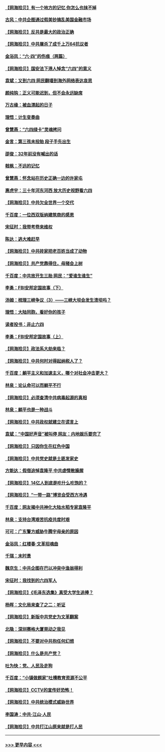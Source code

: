 #### [【网海拾贝】有一个地方的记忆 你怎么也抹不掉](../pages/nsc993/n13009802.md?t=06092251) 
#### [古风：中共企图通过假美钞搞乱美国金融市场](../pages/nsc993/n13009626.md?t=06092251) 
#### [【网海拾贝】反共是最大的政治正确](../pages/nsc993/n13007051.md?t=06092251) 
#### [【网海拾贝】中共屠杀了成千上万64抗议者](../pages/nsc993/n13002713.md?t=06092251) 
#### [金浴凤：“六·四”的伤痕（两篇）](../pages/nsc993/n13001719.md?t=06092251) 
#### [【网海拾贝】国安法下港人悼念“六四”的意义](../pages/nsc993/n13001039.md?t=06092251) 
#### [袁斌：又到六四 网民翻墙到海外网络表达哀思](../pages/nsc993/n13000995.md?t=06092251) 
#### [颜纯钩：正义可能迟到，但不会永远缺席](../pages/nsc993/n13000920.md?t=06092251) 
#### [万古缘：被血漂起的日子](../pages/nsc993/n13000914.md?t=06092251) 
#### [理悟：计生变奏曲](../pages/nsc993/n13000414.md?t=06092251) 
#### [曾慧燕：“六四绿卡”灵魂拷问](../pages/nsc993/n13000277.md?t=06092251) 
#### [金言：第三孩未投胎 段子手先出生](../pages/nsc993/n13000215.md?t=06092251) 
#### [邵俊：32年前没有喊出的话](../pages/nsc993/n13000181.md?t=06092251) 
#### [戟枫：不远的记忆](../pages/nsc993/n13000121.md?t=06092251) 
#### [曾慧燕：怀念站在历史正确一边的许家屯](../pages/nsc993/n13000073.md?t=06092251) 
#### [惠虎宇：三十年河东河西 放大历史视野看六四](../pages/nsc993/n13000018.md?t=06092251) 
#### [【网海拾贝】中共欠全世界一个交代](../pages/nsc993/n12998706.md?t=06092251) 
#### [千百度：一位西双版纳建筑商的感恩](../pages/nsc993/n12998487.md?t=06092251) 
#### [宋征时：我带考卷来维权](../pages/nsc993/n12994088.md?t=06092251) 
#### [陈达：逃大难赶早](../pages/nsc993/n12993569.md?t=06092251) 
#### [【网海拾贝】中共砖家把老百姓当成了动物](../pages/nsc993/n12993483.md?t=06092251) 
#### [【网海拾贝】共产党靠得住，母猪会上树](../pages/nsc993/n12990730.md?t=06092251) 
#### [千百度：中共放开生三胎 网民：“爱谁生谁生”](../pages/nsc993/n12990644.md?t=06092251) 
#### [李勇：FBI安邦定国故事（下）](../pages/nsc993/n12987854.md?t=06092251) 
#### [汤姆：梳理三峡争议（3）——三峡大坝会发生溃坝吗？](../pages/nsc993/n12989806.md?t=06092251) 
#### [理悟：大陆同胞，看好你的孩子](../pages/nsc993/n12989778.md?t=06092251) 
#### [读者投书：非止六四](../pages/nsc993/n12989673.md?t=06092251) 
#### [李勇：FBI安邦定国故事（上）](../pages/nsc993/n12987749.md?t=06092251) 
#### [【网海拾贝】政法系大劫来临？](../pages/nsc993/n12987596.md?t=06092251) 
#### [【网海拾贝】中共何时对得起纳税人了？](../pages/nsc993/n12985578.md?t=06092251) 
#### [千百度：躺平主义和加速主义，哪个对社会冲击更大？](../pages/nsc993/n12985512.md?t=06092251) 
#### [林泉：论认命可以而躺平不行](../pages/nsc993/n12985505.md?t=06092251) 
#### [【网海拾贝】必须查清中共病毒起源的真相](../pages/nsc993/n12984276.md?t=06092251) 
#### [林泉：躺平也是一种战斗](../pages/nsc993/n12984194.md?t=06092251) 
#### [【网海拾贝】中共政权就建立在谎言上](../pages/nsc993/n12981880.md?t=06092251) 
#### [袁斌：“中国好声音”被叫停 网友：内地娱乐要完了](../pages/nsc993/n12981826.md?t=06092251) 
#### [【网海拾贝】只因你生在红色中国](../pages/nsc993/n12979096.md?t=06092251) 
#### [【网海拾贝】中共党史就是土匪发家史](../pages/nsc993/n12976478.md?t=06092251) 
#### [方能达：假借追悼袁隆平 中共虚情散臊腥](../pages/nsc993/n12976396.md?t=06092251) 
#### [【网海拾贝】14亿人到底是吃什么吃饱的？](../pages/nsc993/n12974125.md?t=06092251) 
#### [【网海拾贝】“一带一路”博览会受西方冷遇](../pages/nsc993/n12971787.md?t=06092251) 
#### [千百度：网友揭中共神化大陆水稻专家袁隆平](../pages/nsc993/n12971733.md?t=06092251) 
#### [林泉：支持台湾艰苦抗疫共度时艰](../pages/nsc993/n12971350.md?t=06092251) 
#### [可可：广东警方威胁牛腾宇母亲的原因](../pages/nsc993/n12971100.md?t=06092251) 
#### [金浴凤：红楼春·文革招魂曲](../pages/nsc993/n12970354.md?t=06092251) 
#### [千瑞：末时景](../pages/nsc993/n12970337.md?t=06092251) 
#### [魏京生：中共企图在巴以冲突中渔翁得利](../pages/nsc993/n12970286.md?t=06092251) 
#### [宋征时：我找到的六四军人](../pages/nsc993/n12970213.md?t=06092251) 
#### [【网海拾贝】《毛泽东选集》真受大学生追捧？](../pages/nsc993/n12968779.md?t=06092251) 
#### [杨晖：文化局来查了之二：听证](../pages/nsc993/n12966528.md?t=06092251) 
#### [【网海拾贝】新版中共党史为文革翻案](../pages/nsc993/n12967526.md?t=06092251) 
#### [北隐：深圳赛格大厦晃动之我见](../pages/nsc993/n12967393.md?t=06092251) 
#### [【网海拾贝】不要对中共抱任何幻想](../pages/nsc993/n12965222.md?t=06092251) 
#### [【网海拾贝】什么是共产党？](../pages/nsc993/n12962781.md?t=06092251) 
#### [吐为快：党、人民及走狗](../pages/nsc993/n12962747.md?t=06092251) 
#### [千百度：“小镇做题家”吐槽教育资源不公平](../pages/nsc993/n12962705.md?t=06092251) 
#### [【网海拾贝】CCTV的宣传好恐怖！](../pages/nsc993/n12959984.md?t=06092251) 
#### [【网海拾贝】中共统治模式威胁世界](../pages/nsc993/n12957622.md?t=06092251) 
#### [李国涛：中共‧江山‧人民](../pages/nsc993/n12957502.md?t=06092251) 
#### [【网海拾贝】中共打江山原来就是打人民](../pages/nsc993/n12954345.md?t=06092251) 

----
#### [ >>> 更早内容 <<< ](../indexes/nsc993-earlier.md)
